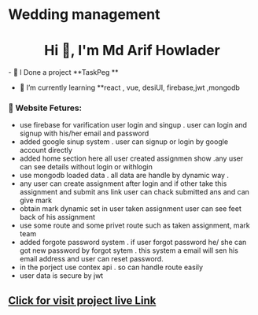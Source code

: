 # Wedding management 
<h1 align="center">Hi 👋, I'm Md Arif Howlader</h1>
- 🔭 I Done a project **TaskPeg **

- 🌱 I’m currently learning **react , vue, desiUI, firebase,jwt ,mongodb
<p align="left">
</p>


### 🧮 Website Fetures:
- use firebase for varification user login and singup . user can login and signup with his/her email and password
- added google sinup system . user can signup or login by google account directly 
- added home section here all user created assignmen show .any user can see details without login or withlogin 
- use mongodb loaded data  . all data are handle by dynamic way . 
- any user can create assignment after login and if other take this assignment and submit ans link user can chack submitted ans and can give mark 
- obtain mark dynamic set in user taken assignment user can see feet back of his assignment 
- use some  route and some privet route such as taken assignment, mark team
- added forgote password system . if user forgot password he/ she can got new password by forgot sytem . this system a email will sen his email address and user can reset password.
- in the porject use contex api . so can handle route easily 
- user data is secure by jwt 


## [Click for visit project live Link](https://group-study-b0ce6.web.app/)